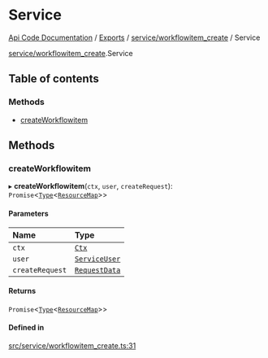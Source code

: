 # Service
 
[Api Code Documentation](../README.md) / [Exports](../modules.md) / [service/workflowitem\_create](../modules/service_workflowitem_create.md) / Service

[service/workflowitem\_create](../modules/service_workflowitem_create.md).Service

## Table of contents

### Methods

- [createWorkflowitem](service_workflowitem_create.Service.md#createworkflowitem)

## Methods

### createWorkflowitem

▸ **createWorkflowitem**(`ctx`, `user`, `createRequest`): `Promise`\<[`Type`](../modules/result.md#type)\<[`ResourceMap`](../modules/service_domain_ResourceMap.md#resourcemap)\>\>

#### Parameters

| Name | Type |
| :------ | :------ |
| `ctx` | [`Ctx`](lib_ctx.Ctx.md) |
| `user` | [`ServiceUser`](service_domain_organization_service_user.ServiceUser.md) |
| `createRequest` | [`RequestData`](service_domain_workflow_workflowitem_create.RequestData.md) |

#### Returns

`Promise`\<[`Type`](../modules/result.md#type)\<[`ResourceMap`](../modules/service_domain_ResourceMap.md#resourcemap)\>\>

#### Defined in

[src/service/workflowitem_create.ts:31](https://github.com/openkfw/TruBudget/blob/d07ad94/api/src/service/workflowitem_create.ts#L31)
